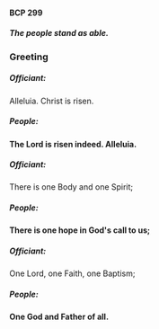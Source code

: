 #### BCP 299
##### The people stand as able.
### Greeting

##### Officiant:
Alleluia. Christ is risen.

##### People:
**The Lord is risen indeed. Alleluia.**

##### Officiant:
There is one Body and one Spirit;

##### People:
**There is one hope in God's call to us;**

##### Officiant:
One Lord, one Faith, one Baptism;

##### People:
**One God and Father of all.**
